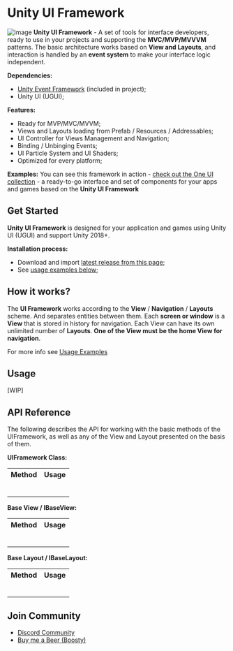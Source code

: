 # Unity UI Framework
![image](https://github.com/DevsDaddy/UIFramework/assets/147835900/f8ddf1a0-fddd-44fb-af51-a863af6fca8b)
**Unity UI Framework** - A set of tools for interface developers, ready to use in your projects and supporting the **MVC/MVP/MVVVM** patterns. 
The basic architecture works based on **View and Layouts**, and interaction is handled by an **event system** to make your interface logic independent.

**Dependencies:**
- <a href="https://github.com/DevsDaddy/UnityEventFramework">Unity Event Framework</a> (included in project);
- Unity UI (UGUI);

**Features:**
- Ready for MVP/MVC/MVVM;
- Views and Layouts loading from Prefab / Resources / Addressables;
- UI Controller for Views Management and Navigation;
- Binding / Unbinging Events;
- UI Particle System and UI Shaders;
- Optimized for every platform;

**Examples:**
You can see this framework in action - <a href="https://github.com/DevsDaddy/OneUIKit">check out the One UI collection</a> - a ready-to-go interface and set of components for your apps and games based on the **Unity UI Framework**

## Get Started
**Unity UI Framework** is designed for your application and games using Unity UI (UGUI) and support Unity 2018+.

**Installation process:**
- Download and import <a href="https://github.com/DevsDaddy/UIFramework/releases">latest release from this page</a>;
- See <a href="#usage">usage examples below</a>;

## How it works?

The **UI Framework** works according to the **View** / **Navigation** / **Layouts** scheme. And separates entities between them. 
Each **screen or window** is a **View** that is stored in history for navigation. Each View can have its own unlimited number of **Layouts**. 
**One of the View must be the home View for navigation**.

For more info see <a href="#usage">Usage Examples</a>

## Usage
[WIP]

## API Reference
The following describes the API for working with the basic methods of the UIFramework, as well as any of the View and Layout presented on the basis of them.

**UIFramework Class:**
<table>
  <tr>
    <th>Method</th>
    <th>Usage</th>
  </tr>
  <tr>
    <td></td>
    <td></td>
  </tr>
  <tr>
    <td></td>
    <td></td>
  </tr>
  <tr>
    <td></td>
    <td></td>
  </tr>
  <tr>
    <td></td>
    <td></td>
  </tr>
  <tr>
    <td></td>
    <td></td>
  </tr>
  <tr>
    <td></td>
    <td></td>
  </tr>
</table>

**Base View / IBaseView:**
<table>
  <tr>
    <th>Method</th>
    <th>Usage</th>
  </tr>
  <tr>
    <td></td>
    <td></td>
  </tr>
  <tr>
    <td></td>
    <td></td>
  </tr>
  <tr>
    <td></td>
    <td></td>
  </tr>
  <tr>
    <td></td>
    <td></td>
  </tr>
  <tr>
    <td></td>
    <td></td>
  </tr>
  <tr>
    <td></td>
    <td></td>
  </tr>
</table>

**Base Layout / IBaseLayout:**
<table>
  <tr>
    <th>Method</th>
    <th>Usage</th>
  </tr>
  <tr>
    <td></td>
    <td></td>
  </tr>
  <tr>
    <td></td>
    <td></td>
  </tr>
  <tr>
    <td></td>
    <td></td>
  </tr>
  <tr>
    <td></td>
    <td></td>
  </tr>
  <tr>
    <td></td>
    <td></td>
  </tr>
  <tr>
    <td></td>
    <td></td>
  </tr>
</table>

## Join Community
- <a href="https://discord.gg/xuNTKRDebx">Discord Community</a>
- <a href="https://boosty.to/devsdaddy">Buy me a Beer (Boosty)</a>
